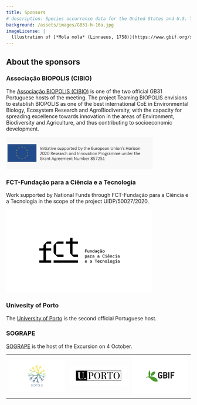 ```yaml
---
title: Sponsors
# description: Species occurrence data for the United States and U.S. Territories.
background: /assets/images/GB31-h-16a.jpg
imageLicense: |
  lllustration of [*Mola mola* (Linnaeus, 1758)](https://www.gbif.org/species/5213725) from A history of Scandinavian fishes. Stockholm, 1892 via the [Biodiversity Heritage Library](https://flic.kr/p/fJ2w5W)
---
```


## About the sponsors  

### Associação BIOPOLIS (CIBIO)
The [Associação BIOPOLIS (CIBIO)](https://www.biopolis.pt/) is one of the two official GB31 Portuguese hosts of the meeting. The project Teaming BIOPOLIS envisions to establish BIOPOLIS as one of the best international CoE in Environmental Biology, Ecosystem Research and AgroBiodiversity, with the capacity for spreading excellence towards innovation in the areas of Environment, Biodiversity and Agriculture, and thus contributing to socioeconomic development. 

[<img src="/assets/images/BIOPOLIS-Teaming.jpg" width="400px">](https://www.biopolis.pt/)

### FCT-Fundação para a Ciência e a Tecnologia 
Work supported by National Funds through FCT-Fundação para a Ciência e a Tecnologia in the scope of the project UIDP/50027/2020. 

[<img src="/assets/images/FCT.jpg" width="400px">](https://www.fct.pt/)

### Univesity of Porto
The [University of Porto](https://www.up.pt/) is the second official Portuguese host. 


### SOGRAPE
[SOGRAPE](https://sogrape.com/) is the host of the Excursion on 4 October. 

|   |   |   |
|---|---|---|
| [<img src="/assets/images/Biopolis_Logo_transparent_MAIN.gif" width="200px">](https://www.biopolis.pt) | [<img src="/assets/images/UP.png" width="200px">](https://www.up.pt) | [<img src="/assets/images/gbif-s.png" width="200px">](https://www.gbif.org) |



